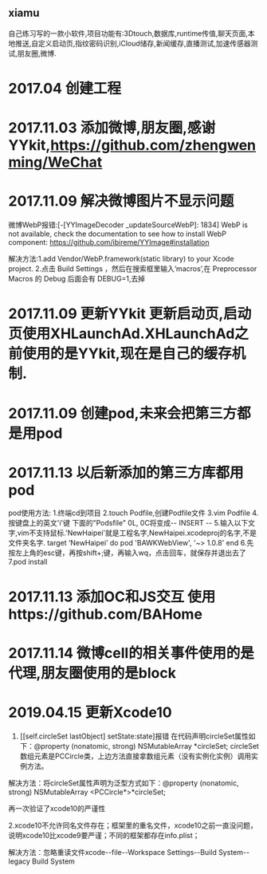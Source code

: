 ## xiamu
自己练习写的一款小软件,项目功能有:3Dtouch,数据库,runtime传值,聊天页面,本地推送,自定义启动页,指纹密码识别,iCloud储存,新闻缓存,直播测试,加速传感器测试,朋友圈,微博.
# 2017.04 创建工程

# 2017.11.03 添加微博,朋友圈,感谢YYkit,https://github.com/zhengwenming/WeChat

# 2017.11.09 解决微博图片不显示问题
微博WebP报错:[-[YYImageDecoder _updateSourceWebP]: 1834] WebP is not available, check the documentation to see how to install WebP component: https://github.com/ibireme/YYImage#installation

解决方法:1.add Vendor/WebP.framework(static library) to your Xcode project.
2.点击 Build Settings ，然后在搜索框里输入‘macros’,在 Preprocessor Macros 的 Debug 后面会有 DEBUG=1,去掉

# 2017.11.09 更新YYkit 更新启动页,启动页使用XHLaunchAd.XHLaunchAd之前使用的是YYkit,现在是自己的缓存机制.

# 2017.11.09 创建pod,未来会把第三方都是用pod

# 2017.11.13 以后新添加的第三方库都用pod
pod使用方法:
1.终端cd到项目
2.touch Podfile,创建Podfile文件
3.vim Podfile
4.按键盘上的英文'i'键
下面的"Podsfile" 0L, 0C将变成-- INSERT --
5.输入以下文字,vim不支持鼠标.'NewHaipei'就是工程名字,NewHaipei.xcodeproj的名字,不是文件夹名字.
target ‘NewHaipei’ do
pod 'BAWKWebView', '~> 1.0.8'
end
6.先按左上角的esc键，再按shift+;键，再输入wq，点击回车，就保存并退出去了
7.pod install

# 2017.11.13 添加OC和JS交互 使用https://github.com/BAHome

# 2017.11.14 微博cell的相关事件使用的是代理,朋友圈使用的是block
# 2019.04.15 更新Xcode10
1. [[self.circleSet lastObject] setState:state]报错
在代码声明circleSet属性如下：@property (nonatomic, strong) NSMutableArray *circleSet; circleSet数组元素是PCCircle类，上边方法直接拿数组元素（没有实例化实例）调用实例方法。

解决方法：将circleSet属性声明为泛型方式如下：@property (nonatomic, strong) NSMutableArray <PCCircle*>*circleSet;

再一次验证了xcode10的严谨性

2.xcode10不允许同名文件存在；框架里的重名文件，xcode10之前一直没问题，说明xcode10比xcode9要严谨；不同的框架都存在info.plist；

解决方法：忽略重读文件xcode--file--Workspace Settings--Build System--legacy Build System

